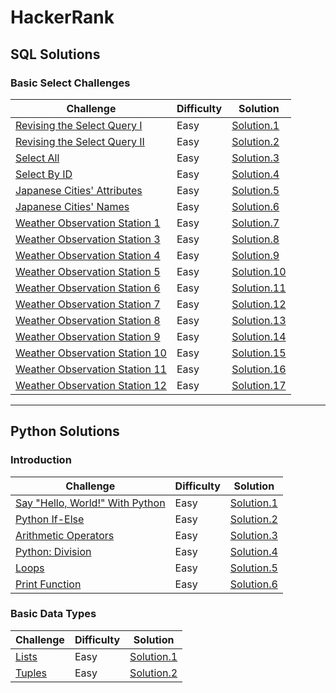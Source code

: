 # HackerRank

## SQL Solutions

### Basic Select Challenges

| Challenge | Difficulty | Solution |
|-----------|------------|----------|
| [Revising the Select Query I](https://www.hackerrank.com/challenges/revising-the-select-query/problem?isFullScreen=true) | Easy | [Solution.1](https://github.com/Lenakirara/HackerRank/blob/main/SQL/Basic_Select_Challenges/Revising_the_Select_Query_I.sql) |
| [Revising the Select Query II](https://www.hackerrank.com/challenges/revising-the-select-query-2/problem?isFullScreen=true) | Easy | [Solution.2](https://github.com/Lenakirara/HackerRank/blob/main/SQL/Basic_Select_Challenges/Revising_the_Select_Query_II.sql) |
| [Select All](https://www.hackerrank.com/challenges/select-all-sql/problem?isFullScreen=true) | Easy | [Solution.3](https://github.com/Lenakirara/HackerRank/blob/main/SQL/Basic_Select_Challenges/Select_All.sql) |
| [Select By ID](https://www.hackerrank.com/challenges/select-by-id/problem?isFullScreen=true) | Easy | [Solution.4](https://github.com/Lenakirara/HackerRank/blob/main/SQL/Basic_Select_Challenges/Select_By_ID.sql) |
| [Japanese Cities' Attributes](https://www.hackerrank.com/challenges/japanese-cities-attributes/problem?isFullScreen=true) | Easy | [Solution.5](https://github.com/Lenakirara/HackerRank/blob/main/SQL/Basic_Select_Challenges/Japanese_Cities_Attributes.sql) |
| [Japanese Cities' Names](https://www.hackerrank.com/challenges/japanese-cities-name/problem?isFullScreen=true) | Easy | [Solution.6](https://github.com/Lenakirara/HackerRank/blob/main/SQL/Basic_Select_Challenges/Japanese_Cities_Names.sql) |
| [Weather Observation Station 1](https://www.hackerrank.com/challenges/weather-observation-station-1/problem?isFullScreen=true) | Easy | [Solution.7](https://github.com/Lenakirara/HackerRank/blob/main/SQL/Basic_Select_Challenges/Weather_Observation_Station_1.sql) |
| [Weather Observation Station 3](https://www.hackerrank.com/challenges/weather-observation-station-3/problem?isFullScreen=true) | Easy | [Solution.8](https://github.com/Lenakirara/HackerRank/blob/main/SQL/Basic_Select_Challenges/Weather_Observation_Station_3.sql) |
| [Weather Observation Station 4](https://www.hackerrank.com/challenges/weather-observation-station-4/problem?isFullScreen=true) | Easy | [Solution.9](https://github.com/Lenakirara/HackerRank/blob/main/SQL/Basic_Select_Challenges/Weather_Observation_Station_4.sql) |
| [Weather Observation Station 5](https://www.hackerrank.com/challenges/weather-observation-station-5/problem?isFullScreen=true) | Easy | [Solution.10](https://github.com/Lenakirara/HackerRank/blob/main/SQL/Basic_Select_Challenges/Weather_Observation_Station_5.sql) |
| [Weather Observation Station 6](https://www.hackerrank.com/challenges/weather-observation-station-6/problem?isFullScreen=true) | Easy | [Solution.11](https://github.com/Lenakirara/HackerRank/blob/main/SQL/Basic_Select_Challenges/Weather_Observation_Station_6.sql) |
| [Weather Observation Station 7](https://www.hackerrank.com/challenges/weather-observation-station-7/problem?isFullScreen=true) | Easy | [Solution.12](https://github.com/Lenakirara/HackerRank/blob/main/SQL/Basic_Select_Challenges/Weather_Observation_Station_7.sql) |
| [Weather Observation Station 8](https://www.hackerrank.com/challenges/weather-observation-station-8/problem?isFullScreen=true) | Easy | [Solution.13](https://github.com/Lenakirara/HackerRank/blob/main/SQL/Basic_Select_Challenges/Weather_Observation_Station_8.sql) |
| [Weather Observation Station 9](https://www.hackerrank.com/challenges/weather-observation-station-9/problem?isFullScreen=true) | Easy | [Solution.14](https://github.com/Lenakirara/HackerRank/blob/main/SQL/Basic_Select_Challenges/Weather_Observation_Station_9.sql)
| [Weather Observation Station 10](https://www.hackerrank.com/challenges/weather-observation-station-10/problem?isFullScreen=true) | Easy | [Solution.15](https://github.com/Lenakirara/HackerRank/blob/main/SQL/Basic_Select_Challenges/Weather_Observation_Station_10.sql) |
| [Weather Observation Station 11](https://www.hackerrank.com/challenges/weather-observation-station-11/problem?isFullScreen=true) | Easy | [Solution.16](https://github.com/Lenakirara/HackerRank/blob/main/SQL/Basic_Select_Challenges/Weather_Observation_Station%20_11.sql) |
| [Weather Observation Station 12](https://www.hackerrank.com/challenges/weather-observation-station-12/problem?isFullScreen=true) | Easy | [Solution.17](https://github.com/Lenakirara/HackerRank/blob/main/SQL/Basic_Select_Challenges/Weather_Observation_Station_12.sql) |

---
## Python Solutions

### Introduction

| Challenge | Difficulty | Solution |
|-----------|------------|----------|
| [Say "Hello, World!" With Python](https://www.hackerrank.com/challenges/py-hello-world/problem?isFullScreen=true) | Easy | [Solution.1](https://github.com/Lenakirara/HackerRank/blob/main/Python/Introduction/Say_Hello_World_With_Python.py) |
| [Python If-Else](https://www.hackerrank.com/challenges/py-if-else/problem?isFullScreen=true) | Easy | [Solution.2](https://github.com/Lenakirara/HackerRank/blob/main/Python/Introduction/Python_If_Else.py) |
| [Arithmetic Operators](https://www.hackerrank.com/challenges/python-arithmetic-operators/problem?isFullScreen=true) | Easy | [Solution.3](https://github.com/Lenakirara/HackerRank/blob/main/Python/Introduction/Arithmetic_Operators.py) |
| [Python: Division](https://www.hackerrank.com/challenges/python-division/problem?isFullScreen=true) | Easy | [Solution.4](https://github.com/Lenakirara/HackerRank/blob/main/Python/Introduction/Python_Division.py) |
| [Loops](https://www.hackerrank.com/challenges/python-loops/problem?isFullScreen=true) | Easy | [Solution.5](https://github.com/Lenakirara/HackerRank/blob/main/Python/Introduction/Loops.py) |
| [Print Function](https://www.hackerrank.com/challenges/python-print/problem?isFullScreen=true) | Easy | [Solution.6](https://github.com/Lenakirara/HackerRank/blob/main/Python/Introduction/Print_Function.py) |

### Basic Data Types

| Challenge | Difficulty | Solution |
|-----------|------------|----------|
| [Lists](https://www.hackerrank.com/challenges/python-lists/problem?isFullScreen=true) | Easy | [Solution.1](https://github.com/Lenakirara/HackerRank/blob/main/Python/Basic_Data_Types/Lists.py) |
| [Tuples](https://www.hackerrank.com/challenges/python-tuples/problem?isFullScreen=true) | Easy | [Solution.2](https://github.com/Lenakirara/HackerRank/blob/main/Python/Basic_Data_Types/Tuples.py) |

